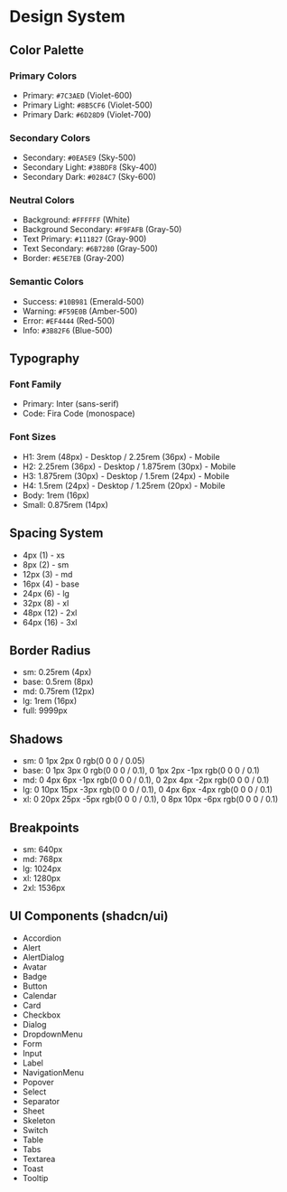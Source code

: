 # Design System

## Color Palette

### Primary Colors
- Primary: `#7C3AED` (Violet-600)
- Primary Light: `#8B5CF6` (Violet-500)
- Primary Dark: `#6D28D9` (Violet-700)

### Secondary Colors
- Secondary: `#0EA5E9` (Sky-500)
- Secondary Light: `#38BDF8` (Sky-400)
- Secondary Dark: `#0284C7` (Sky-600)

### Neutral Colors
- Background: `#FFFFFF` (White)
- Background Secondary: `#F9FAFB` (Gray-50)
- Text Primary: `#111827` (Gray-900)
- Text Secondary: `#6B7280` (Gray-500)
- Border: `#E5E7EB` (Gray-200)

### Semantic Colors
- Success: `#10B981` (Emerald-500)
- Warning: `#F59E0B` (Amber-500)
- Error: `#EF4444` (Red-500)
- Info: `#3B82F6` (Blue-500)

## Typography

### Font Family
- Primary: Inter (sans-serif)
- Code: Fira Code (monospace)

### Font Sizes
- H1: 3rem (48px) - Desktop / 2.25rem (36px) - Mobile
- H2: 2.25rem (36px) - Desktop / 1.875rem (30px) - Mobile
- H3: 1.875rem (30px) - Desktop / 1.5rem (24px) - Mobile
- H4: 1.5rem (24px) - Desktop / 1.25rem (20px) - Mobile
- Body: 1rem (16px)
- Small: 0.875rem (14px)

## Spacing System
- 4px (1) - xs
- 8px (2) - sm
- 12px (3) - md
- 16px (4) - base
- 24px (6) - lg
- 32px (8) - xl
- 48px (12) - 2xl
- 64px (16) - 3xl

## Border Radius
- sm: 0.25rem (4px)
- base: 0.5rem (8px)
- md: 0.75rem (12px)
- lg: 1rem (16px)
- full: 9999px

## Shadows
- sm: 0 1px 2px 0 rgb(0 0 0 / 0.05)
- base: 0 1px 3px 0 rgb(0 0 0 / 0.1), 0 1px 2px -1px rgb(0 0 0 / 0.1)
- md: 0 4px 6px -1px rgb(0 0 0 / 0.1), 0 2px 4px -2px rgb(0 0 0 / 0.1)
- lg: 0 10px 15px -3px rgb(0 0 0 / 0.1), 0 4px 6px -4px rgb(0 0 0 / 0.1)
- xl: 0 20px 25px -5px rgb(0 0 0 / 0.1), 0 8px 10px -6px rgb(0 0 0 / 0.1)

## Breakpoints
- sm: 640px
- md: 768px
- lg: 1024px
- xl: 1280px
- 2xl: 1536px

## UI Components (shadcn/ui)
- Accordion
- Alert
- AlertDialog
- Avatar
- Badge
- Button
- Calendar
- Card
- Checkbox
- Dialog
- DropdownMenu
- Form
- Input
- Label
- NavigationMenu
- Popover
- Select
- Separator
- Sheet
- Skeleton
- Switch
- Table
- Tabs
- Textarea
- Toast
- Tooltip